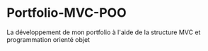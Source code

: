 # Portfolio-MVC-POO
La développement de mon portfolio à l'aide de la structure MVC et programmation orienté objet
